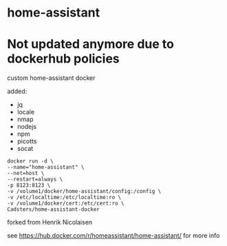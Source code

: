 # home-assistant
# Not updated anymore due to dockerhub policies
custom home-assistant docker

added:
- jq
- locale
- nmap
- nodejs
- npm
- picotts
- socat

```
docker run -d \
--name="home-assistant" \
--net=host \
--restart=always \
-p 8123:8123 \
-v /volume1/docker/home-assistant/config:/config \
-v /etc/localtime:/etc/localtime:ro \
-v /volume1/docker/cert:/etc/cert:ro \
Cadsters/home-assistant-docker
```
forked from Henrik Nicolaisen

see https://hub.docker.com/r/homeassistant/home-assistant/ for more info
